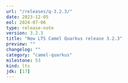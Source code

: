 ```yaml
---
url: "/releases/q-3.2.3/"
date: 2023-12-05
eol: 2024-07-06
type: release-note
version: 3.2.3
title: "New LTS Camel Quarkus release 3.2.3"
preview: ""
changelog: ""
category: "camel-quarkus"
milestone: 53
kind: lts
jdk: [17]
---
```

